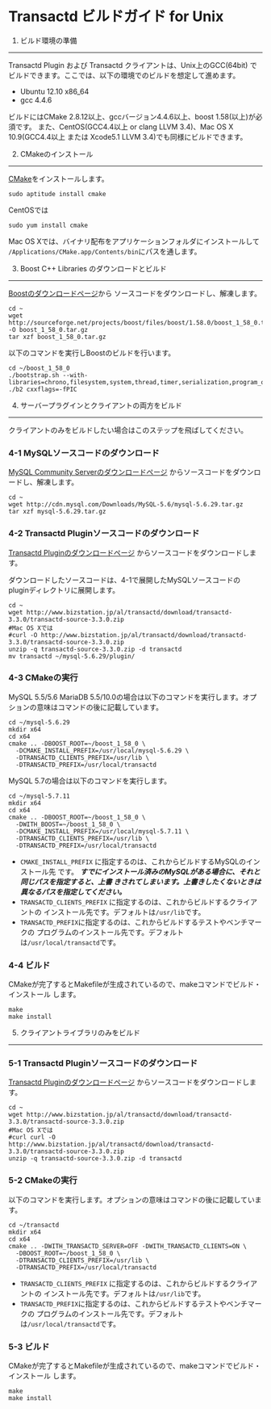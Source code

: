Transactd ビルドガイド for Unix
============================================================

1. ビルド環境の準備
------------------------------------------------------------
Transactd Plugin および Transactd クライアントは、Unix上のGCC(64bit)
でビルドできます。ここでは、以下の環境でのビルドを想定して進めます。

* Ubuntu 12.10 x86_64
* gcc 4.4.6

ビルドにはCMake 2.8.12以上、gccバージョン4.4.6以上、boost 1.58(以上)が必須です。
また、CentOS(GCC4.4以上 or clang LLVM 3.4)、Mac OS X 10.9(GCC4.4以上
または Xcode5.1 LLVM 3.4)でも同様にビルドできます。


2. CMakeのインストール
------------------------------------------------------------
[CMake](http://www.cmake.org)をインストールします。
```
sudo aptitude install cmake
```

CentOSでは
```
sudo yum install cmake
```

Mac OS Xでは、バイナリ配布をアプリケーションフォルダにインストールして
`/Applications/CMake.app/Contents/bin`にパスを通します。



3. Boost C++ Libraries のダウンロードとビルド
------------------------------------------------------------
[Boostのダウンロードページ](http://www.boost.org/users/download)から
ソースコードをダウンロードし、解凍します。
```
cd ~
wget http://sourceforge.net/projects/boost/files/boost/1.58.0/boost_1_58_0.tar.gz/download -O boost_1_58_0.tar.gz
tar xzf boost_1_58_0.tar.gz
```

以下のコマンドを実行しBoostのビルドを行います。
```
cd ~/boost_1_58_0
./bootstrap.sh --with-libraries=chrono,filesystem,system,thread,timer,serialization,program_options
./b2 cxxflags=-fPIC
```



4. サーバープラグインとクライアントの両方をビルド
------------------------------------------------------------
クライアントのみをビルドしたい場合はこのステップを飛ばしてください。

### 4-1 MySQLソースコードのダウンロード
[MySQL Community Serverのダウンロードページ](http://dev.mysql.com/downloads/mysql)
からソースコードをダウンロードし、解凍します。
```
cd ~
wget http://cdn.mysql.com/Downloads/MySQL-5.6/mysql-5.6.29.tar.gz
tar xzf mysql-5.6.29.tar.gz
```


### 4-2 Transactd Pluginソースコードのダウンロード
[Transactd Pluginのダウンロードページ](http://www.bizstation.jp/al/transactd/download/)
からソースコードをダウンロードします。

ダウンロードしたソースコードは、4-1で展開したMySQLソースコードの
pluginディレクトリに展開します。
```
cd ~
wget http://www.bizstation.jp/al/transactd/download/transactd-3.3.0/transactd-source-3.3.0.zip
#Mac OS Xでは
#curl -O http://www.bizstation.jp/al/transactd/download/transactd-3.3.0/transactd-source-3.3.0.zip
unzip -q transactd-source-3.3.0.zip -d transactd
mv transactd ~/mysql-5.6.29/plugin/
```


### 4-3 CMakeの実行
MySQL 5.5/5.6 MariaDB 5.5/10.0の場合は以下のコマンドを実行します。オプションの意味はコマンドの後に記載しています。
```
cd ~/mysql-5.6.29
mkdir x64
cd x64
cmake .. -DBOOST_ROOT=~/boost_1_58_0 \
  -DCMAKE_INSTALL_PREFIX=/usr/local/mysql-5.6.29 \
  -DTRANSACTD_CLIENTS_PREFIX=/usr/lib \
  -DTRANSACTD_PREFIX=/usr/local/transactd
```
MySQL 5.7の場合は以下のコマンドを実行します。
```
cd ~/mysql-5.7.11
mkdir x64
cd x64
cmake .. -DBOOST_ROOT=~/boost_1_58_0 \
  -DWITH_BOOST=~/boost_1_58_0 \
  -DCMAKE_INSTALL_PREFIX=/usr/local/mysql-5.7.11 \
  -DTRANSACTD_CLIENTS_PREFIX=/usr/lib \
  -DTRANSACTD_PREFIX=/usr/local/transactd
```
* `CMAKE_INSTALL_PREFIX` に指定するのは、これからビルドするMySQLのインストール先
  です。
  ***すでにインストール済みのMySQLがある場合に、それと同じパスを指定すると、上書
  きされてしまいます。上書きしたくないときは異なるパスを指定してください。***
* `TRANSACTD_CLIENTS_PREFIX` に指定するのは、これからビルドするクライアントの
  インストール先です。デフォルトは`/usr/lib`です。
* `TRANSACTD_PREFIX`に指定するのは、これからビルドするテストやベンチマークの
  プログラムのインストール先です。デフォルトは`/usr/local/transactd`です。


### 4-4 ビルド
CMakeが完了するとMakefileが生成されているので、makeコマンドでビルド・インストール
します。
```
make
make install
```



5. クライアントライブラリのみをビルド
------------------------------------------------------------
### 5-1 Transactd Pluginソースコードのダウンロード
[Transactd Pluginのダウンロードページ](http://www.bizstation.jp/al/transactd/download/)
からソースコードをダウンロードします。
```
cd ~
wget http://www.bizstation.jp/al/transactd/download/transactd-3.3.0/transactd-source-3.3.0.zip
#Mac OS Xでは
#curl curl -O http://www.bizstation.jp/al/transactd/download/transactd-3.3.0/transactd-source-3.3.0.zip
unzip -q transactd-source-3.3.0.zip -d transactd
```

### 5-2 CMakeの実行
以下のコマンドを実行します。オプションの意味はコマンドの後に記載しています。
```
cd ~/transactd
mkdir x64
cd x64
cmake .. -DWITH_TRANSACTD_SERVER=OFF -DWITH_TRANSACTD_CLIENTS=ON \
  -DBOOST_ROOT=~/boost_1_58_0 \
  -DTRANSACTD_CLIENTS_PREFIX=/usr/lib \
  -DTRANSACTD_PREFIX=/usr/local/transactd
```
* `TRANSACTD_CLIENTS_PREFIX` に指定するのは、これからビルドするクライアントの
  インストール先です。デフォルトは`/usr/lib`です。
* `TRANSACTD_PREFIX`に指定するのは、これからビルドするテストやベンチマークの
  プログラムのインストール先です。デフォルトは`/usr/local/transactd`です。


### 5-3 ビルド
CMakeが完了するとMakefileが生成されているので、makeコマンドでビルド・インストール
します。
```
make
make install
```
